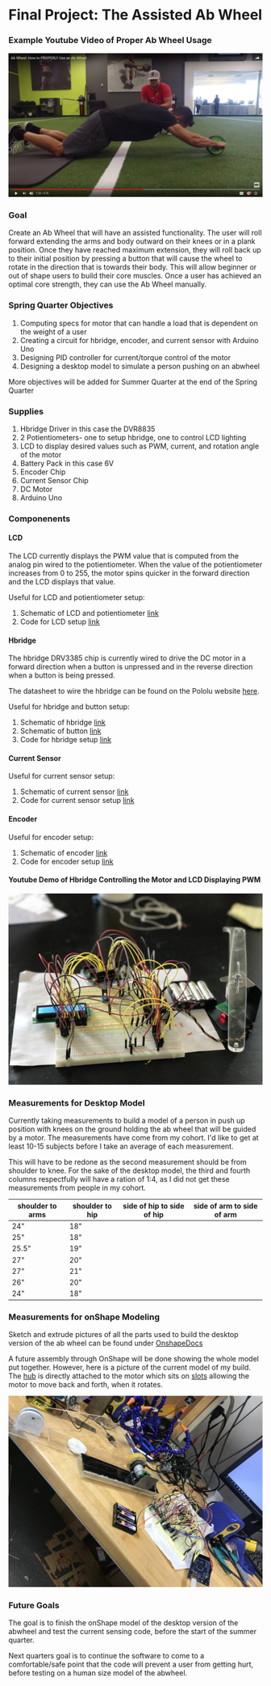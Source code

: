 # Final Project: The Assisted Ab Wheel

### Example Youtube Video of Proper Ab Wheel Usage

[![](https://github.com/briannaodom/FinalProject/blob/master/images/abwheel.png)](https://www.youtube.com/watch?v=rqiTPdK1c_I)

### Goal

Create an Ab Wheel that will have an assisted functionality. The user will roll forward extending the arms and body outward on their knees or in a plank position. Once they have reached maximum extension, they will roll back up to their initial position by pressing a button that will cause the wheel to rotate in the direction that is towards their body. This will allow beginner or out of shape users to build their core muscles. Once a user has achieved an optimal core strength, they can use the Ab Wheel manually.

### Spring Quarter Objectives

1. Computing specs for motor that can handle a load that is dependent on the weight of a user
2. Creating a circuit for hbridge, encoder, and current sensor with Arduino Uno
3. Designing PID controller for current/torque control of the motor
4. Designing a desktop model to simulate a person pushing on an abwheel

More objectives will be added for Summer Quarter at the end of the Spring Quarter

### Supplies

1. Hbridge Driver in this case the DVR8835
2. 2 Potientiometers- one to setup hbridge, one to control LCD lighting
3. LCD to display desired values such as PWM, current, and rotation angle of the motor
4. Battery Pack in this case 6V
5. Encoder Chip
6. Current Sensor Chip
7. DC Motor
8. Arduino Uno

### Componenents

#### LCD 

The LCD currently displays the PWM value that is computed from the analog pin wired to the potientiometer. When the value of the potientiometer increases from 0 to 255, the motor spins quicker in the forward direction and the LCD displays that value.

Useful for LCD and potientiometer setup: 

1. Schematic of LCD and potientiometer [link](https://github.com/briannaodom/FinalProject/blob/master/images/LCD_POT.png)
2. Code for LCD setup [link](https://github.com/briannaodom/FinalProject/blob/master/src/lcdsetup.ino)

#### Hbridge

The hbridge DRV3385 chip is currently wired to drive the DC motor in a forward direction when a button is unpressed and in the reverse direction when a button is being pressed. 

The datasheet to wire the hbridge can be found on the Pololu website [here](https://www.pololu.com/product/2135).

Useful for hbridge and button setup:

1. Schematic of hbridge [link](https://github.com/briannaodom/FinalProject/blob/master/images/hbridge.png)
2. Schematic of button [link]()
3. Code for hbridge setup [link](https://github.com/briannaodom/FinalProject/blob/master/src/hbridgesetup.ino)

#### Current Sensor 

Useful for current sensor setup:

1. Schematic of current sensor [link](https://github.com/briannaodom/FinalProject/blob/master/images/currentsensor.png)
2. Code for current sensor setup [link](https://github.com/briannaodom/FinalProject/blob/master/src/currentsensorsetup.ino)

#### Encoder 

Useful for encoder setup:
1. Schematic of encoder [link](https://github.com/briannaodom/FinalProject/blob/master/images/encoder.png)
2. Code for encoder setup [link](https://github.com/briannaodom/FinalProject/blob/master/src/encodersetup.ino)

#### Youtube Demo of Hbridge Controlling the Motor and LCD Displaying PWM

[![](https://github.com/briannaodom/FinalProject/blob/master/images/BreadboardWHbridge.JPG)](https://www.youtube.com/watch?v=onr-n5QG-nY&feature=youtu.be)

### Measurements for Desktop Model

Currently taking measurements to build a model of a person in push up position with knees on the ground holding the ab wheel that will be guided by a motor. The measurements have come from my cohort. I'd like to get at least 10-15 subjects before I take an average of each measurement. 

This will have to be redone as the second measurement should be from shoulder to knee. 
For the sake of the desktop model, the third and fourth columns respectfully will have a ration of 1:4, as I did not get these measurements from people in my cohort.

|shoulder to arms  | shoulder to hip   | side of hip to side of hip  | side of arm to side of arm
|------------------|-------------------|-----------------------------|----------------------------|
| 24"              | 18"               |                             |                            |
| 25"              | 18"               |                             |                            |
| 25.5"            | 19"               |                             |                            |
| 27"              | 20"               |                             |                            |
| 27"              | 21"               |                             |                            |
| 26"              | 20"               |                             |                            |
| 24"              | 18"               |                             |                            |

### Measurements for onShape Modeling

Sketch and extrude pictures of all the parts used to build the desktop version of the ab wheel can be found under [OnshapeDocs](https://github.com/briannaodom/FinalProject/tree/master/onShapeDocs)

A future assembly through OnShape will be done showing the whole model put together. However, here is a picture of the current model of my build. The [hub](https://github.com/briannaodom/FinalProject/blob/master/onShapeDocs/HubExtrude.png) is directly attached to the motor which sits on [slots](https://github.com/briannaodom/FinalProject/blob/master/onShapeDocs/SlotBoxExtrude.png) allowing the motor to move back and forth, when it rotates. 

[![](https://github.com/briannaodom/FinalProject/blob/master/images/DesktopAbWheel.jpg)]()
### Future Goals

The goal is to finish the onShape model of the desktop version of the abwheel and test the current sensing code, before the start of the summer quarter.

Next quarters goal is to continue the software to come to a comfortable/safe point that the code will prevent a user from getting hurt, before testing on a human size model of the abwheel. 


